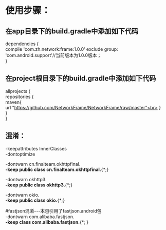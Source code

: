 使用步骤：
==========

在app目录下的build.gradle中添加如下代码
----

dependencies {<br>
      compile 'com.zh.network:frame:1.0.0' exclude group: 'com.android.support'//当前版本为1.0.0版本；<br>
}<br>


在project根目录下的build.gradle中添加如下代码
---

allprojects {<br>
      repositories {<br>
         maven{<br>
               url "https://github.com/NetworkFrame/NetworkFrame/raw/master"<br>
        }<br>
    }<br>
}<br>


混淆：
----
 -keepattributes InnerClasses<br>
 -dontoptimize<br>
 
 -dontwarn cn.finalteam.okhttpfinal.**<br>
 -keep public class cn.finalteam.okhttpfinal.**{*;}<br>

 -dontwarn okhttp3.**<br>
 -keep public class okhttp3.**{*;}<br>

 -dontwarn okio.**<br>
 -keep public class okio.**{*;}<br>

 #fastjson混淆---本包引用了fastjson.android包<br>
 -dontwarn com.alibaba.fastjson.**<br>
 -keep class com.alibaba.fastjson.**{*; }<br>



